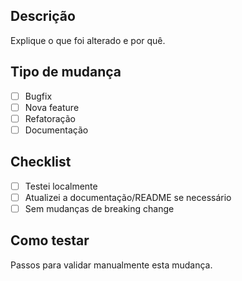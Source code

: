 ## Descrição
Explique o que foi alterado e por quê.

## Tipo de mudança
- [ ] Bugfix
- [ ] Nova feature
- [ ] Refatoração
- [ ] Documentação

## Checklist
- [ ] Testei localmente
- [ ] Atualizei a documentação/README se necessário
- [ ] Sem mudanças de breaking change

## Como testar
Passos para validar manualmente esta mudança.


